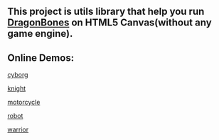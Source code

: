 This project is utils library that help you run [DragonBones](http://dragonbones.github.io/) on HTML5 Canvas(without any game engine).
-------------------------------------

Online Demos:
-------------------------------------
[cyborg](http://gameui.duapp.com/DragonBonesOnCanvas/cyborg.htm)

[knight](http://gameui.duapp.com/DragonBonesOnCanvas/knight.htm)

[motorcycle](http://gameui.duapp.com/DragonBonesOnCanvas/motorcycle.htm)

[robot](http://gameui.duapp.com/DragonBonesOnCanvas/robot.htm)

[warrior](http://gameui.duapp.com/DragonBonesOnCanvas/warrior.htm)
